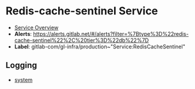 <!-- MARKER: do not edit this section directly. Edit services/service-catalog.yml then run scripts/generate-docs -->
#  Redis-cache-sentinel Service
* [Service Overview](https://dashboards.gitlab.net/d/wccEP9Imk/redis)
* **Alerts**: https://alerts.gitlab.net/#/alerts?filter=%7Btype%3D%22redis-cache-sentinel%22%2C%20tier%3D%22db%22%7D
* **Label**: gitlab-com/gl-infra/production~"Service:RedisCacheSentinel"

## Logging

* [system](https://log.gprd.gitlab.net/goto/0b28cb1d20663b4359f8bc05995a22ad)

<!-- END_MARKER -->
